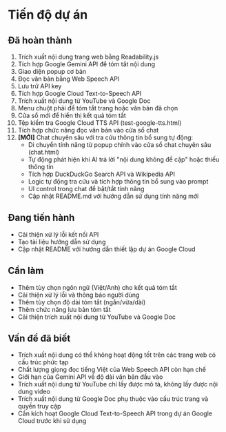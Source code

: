 # Tiến độ dự án

## Đã hoàn thành

1. Trích xuất nội dung trang web bằng Readability.js
2. Tích hợp Google Gemini API để tóm tắt nội dung
3. Giao diện popup cơ bản
4. Đọc văn bản bằng Web Speech API
5. Lưu trữ API key
6. Tích hợp Google Cloud Text-to-Speech API
7. Trích xuất nội dung từ YouTube và Google Doc
8. Menu chuột phải để tóm tắt trang hoặc văn bản đã chọn
9. Cửa sổ mới để hiển thị kết quả tóm tắt
10. Tệp kiểm tra Google Cloud TTS API (test-google-tts.html)
11. Tích hợp chức năng đọc văn bản vào cửa sổ chat
12. **[MỚI]** Chat chuyên sâu với tra cứu thông tin bổ sung tự động:
    - Di chuyển tính năng từ popup chính vào cửa sổ chat chuyên sâu (chat.html)
    - Tự động phát hiện khi AI trả lời "nội dung không đề cập" hoặc thiếu thông tin
    - Tích hợp DuckDuckGo Search API và Wikipedia API
    - Logic tự động tra cứu và tích hợp thông tin bổ sung vào prompt
    - UI control trong chat để bật/tắt tính năng
    - Cập nhật README.md với hướng dẫn sử dụng tính năng mới

## Đang tiến hành

- Cải thiện xử lý lỗi kết nối API
- Tạo tài liệu hướng dẫn sử dụng
- Cập nhật README với hướng dẫn thiết lập dự án Google Cloud

## Cần làm

- Thêm tùy chọn ngôn ngữ (Việt/Anh) cho kết quả tóm tắt
- Cải thiện xử lý lỗi và thông báo người dùng
- Thêm tùy chọn độ dài tóm tắt (ngắn/vừa/dài)
- Thêm chức năng lưu bản tóm tắt
- Cải thiện trích xuất nội dung từ YouTube và Google Doc

## Vấn đề đã biết

- Trích xuất nội dung có thể không hoạt động tốt trên các trang web có cấu trúc phức tạp
- Chất lượng giọng đọc tiếng Việt của Web Speech API còn hạn chế
- Giới hạn của Gemini API về độ dài văn bản đầu vào
- Trích xuất nội dung từ YouTube chỉ lấy được mô tả, không lấy được nội dung video
- Trích xuất nội dung từ Google Doc phụ thuộc vào cấu trúc trang và quyền truy cập
- Cần kích hoạt Google Cloud Text-to-Speech API trong dự án Google Cloud trước khi sử dụng